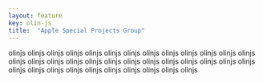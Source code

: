 ```yaml
---
layout: feature
key: olin-js
title:  "Apple Special Projects Group"
---
```

olinjs olinjs olinjs olinjs olinjs olinjs olinjs olinjs olinjs olinjs olinjs olinjs olinjs olinjs olinjs olinjs olinjs olinjs olinjs olinjs olinjs olinjs olinjs olinjs olinjs olinjs olinjs olinjs olinjs olinjs olinjs olinjs olinjs olinjs olinjs olinjs